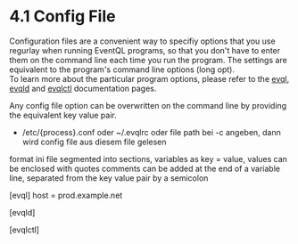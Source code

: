 4.1 Config File
=====================

Configuration files are a convenient way to specifiy options that you use regurlay when running EventQL programs, so that you don't have to enter them on the command line each time you run the program.
The settings are equivalent to the program's command line options (long opt). <br>
To learn more about the particular program options, please refer to the [evql](../evql), [evqld](../evqld) and [evqlctl](../evqlctl) documentation pages.

Any config file option can be overwritten on the command line by providing the equivalent key value pair.






- /etc/{process}.conf oder ~/.evqlrc oder file path bei -c angeben, dann wird config file aus diesem file gelesen


format ini file
segmented into sections, variables as key = value, values can be enclosed with quotes 
comments can be added at the end of a variable line, separated from the key value pair by a semicolon 

[evql]
host = prod.example.net

[evqld]

[evqlctl]


